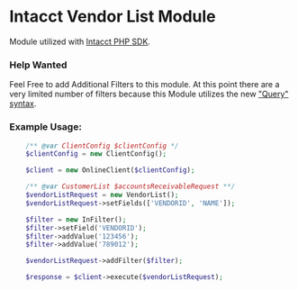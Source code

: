Intacct Vendor List Module
=============================

Module utilized with [Intacct PHP SDK](https://developer.intacct.com/tools/sdk-php/).

### Help Wanted

Feel Free to add Additional Filters to this module.  At this point there are a very limited number of filters because this Module utilizes the new ["Query" syntax](https://developer.intacct.com/web-services/queries/#advantages-of-query).

### Example Usage:

```php
    /** @var ClientConfig $clientConfig */
    $clientConfig = new ClientConfig();

    $client = new OnlineClient($clientConfig);

    /** @var CustomerList $accountsReceivableRequest **/
    $vendorListRequest = new VendorList();
    $vendorListRequest->setFields(['VENDORID', 'NAME']);

    $filter = new InFilter();
    $filter->setField('VENDORID');
    $filter->addValue('123456');
    $filter->addValue('789012');

    $vendorListRequest->addFilter($filter);

    $response = $client->execute($vendorListRequest);
```
